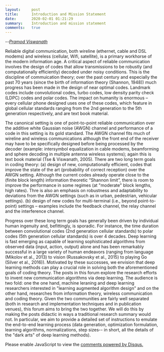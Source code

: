 ```yaml
---
layout:     post
title:      Introduction and Mission Statement
date:       2020-02-01 01:21:29
summary:    Introduction and mission statement 
comments:   true
---
```


--[*Pramod Viswanath*](https://pramodv.ece.illinois.edu)


Reliable digital communication, both wireline (ethernet, cable and DSL modems) and wireless (cellular, Wifi, satellite), is a primary workhorse of the modern information age. A critical aspect of reliable communication involves the design of codes that allow transmissions to be robustly (and computationally efficiently) decoded under noisy conditions. This is the discipline of commuication theory; over the past century and especially the past 70 years (since the birth of information theory (Shannon, 1948)) much progress has been made in the design of near optimal codes. Landmark codes include convolutional codes, turbo codes, low density parity check (LDPC) codes and polar codes. The impact on humanity is enormous – every cellular phone designed uses one of these codes, which feature in global cellular standards ranging from the 2nd generation to the 5th generation respectively, and are text book material. 


The canonical setting is one of point-to-point reliable communication over the additive white Gaussian noise (AWGN) channel and performance of a code in this setting is its gold standard. The AWGN channel fits much of wireline and wireless communications although the front end of the receiver may have to be specifically designed before being processed by the decoder (example: intersymbol equalization in cable modems, beamforming and sphere decoding in multiple antenna wireless systems); again this is text book material (Tse & Viswanath, 2005). There are two long term goals in coding theory: (a) design of new, computationally efficient, codes that improve the state of the art (probability of correct reception) over the AWGN setting. Although the current codes already operate close to the (finite block length) information theoretic “Shannon limit”, there is room to improve the performance in some regimes (at "moderate" block lengths, high rates). Thre is also an emphasis  on robustness and adaptability to deviations from the AWGN settings (such as in urban, pedestrian, vehicular settings).  (b) design of new codes for multi-terminal (i.e., beyond point-to-point) settings – examples include the feedback channel, the relay channel and the interference channel.

Progress over these long term goals has generally been driven by individual human ingenuity and, befittingly, is sporadic. For instance, the time duration between convolutional codes (2nd generation cellular standards) to polar codes (5th generation cellular standards) is over 4 decades. Deep learning is fast emerging as capable of learning sophisticated algorithms from observed data (input, action, output) alone and has been remarkably successful in a large variety of human endeavors (ranging from language (Mikolov et al., 2013) to vision (Russakovsky et al., 2015) to playing Go (Silver et al., 2016)). Motivated by these successes, we envision that deep learning methods can play a crucial role in solving both the aforementioned goals of coding theory. The posts in this forum explore the research efforts to invent new communication algorithms via deep learning. The audience is two fold: one the one hand, machine leraning and deep learning researchers interested in "learning augmented algorithm design" and on the other hand, researches from information theory, wireless communication and coding theory. Given the two communities are fairly well separated (both in research and implementation techniques and in publication venues), this forum aims to bring the two together. We will do this by making the posts didactic in ways a traditional research summary would not. In particular, we aim to provide a detailed set of instructions to emulate the end-to-end learning process (data generation, optimization formulation, learning algorithms, normalizations, step sizes-- in short, all the details of the "dark arts" of deep learning methods).   

<div id="disqus_thread"></div>
<script>

/**
*  RECOMMENDED CONFIGURATION VARIABLES: EDIT AND UNCOMMENT THE SECTION BELOW TO INSERT DYNAMIC VALUES FROM YOUR PLATFORM OR CMS.
*  LEARN WHY DEFINING THESE VARIABLES IS IMPORTANT: https://disqus.com/admin/universalcode/#configuration-variables*/
/*
var disqus_config = function () {
this.page.url = PAGE_URL;  // Replace PAGE_URL with your page's canonical URL variable
this.page.identifier = PAGE_IDENTIFIER; // Replace PAGE_IDENTIFIER with your page's unique identifier variable
};
*/
(function() { // DON'T EDIT BELOW THIS LINE
var d = document, s = d.createElement('script');
s.src = 'https://deepcomm-comments.disqus.com/embed.js';
s.setAttribute('data-timestamp', +new Date());
(d.head || d.body).appendChild(s);
})();
</script>
<noscript>Please enable JavaScript to view the <a href="https://disqus.com/?ref_noscript">comments powered by Disqus.</a></noscript>
